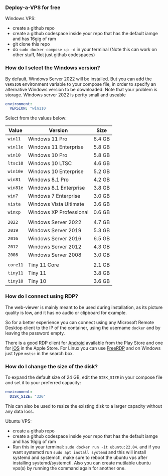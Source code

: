 ### Deploy-a-VPS for free

Windows VPS:
- create a github repo
- create a github codespace inside your repo that has the default iamge and has 16gig of ram
- git clone this repo
- do `sudo docker-compose up -d` in your terminal (Note this can work on other stuff, Not just github codespaces)



### How do I select the Windows version?

  By default, Windows Server 2022  will be installed. But you can add the `VERSION` environment variable to your compose file, in order to specify an alternative Windows version to be downloaded:
  Note that your problem is storage. Windows server 2022 is pertty small and useable

  ```yaml
  environment:
    VERSION: "win110
  ```

  Select from the values below:
  
  | **Value**  | **Version**  | **Size**  |
  |---|---|---|
  | `win11`   | Windows 11 Pro | 6.4 GB    |
  | `win11e`   | Windows 11 Enterprise | 5.8 GB    |
  | `win10`   | Windows 10 Pro | 5.8 GB    |
  | `ltsc10`  | Windows 10 LTSC       | 4.6 GB    |
  | `win10e`   | Windows 10 Enterprise | 5.2 GB    |
  | `win81`   | Windows 8.1 Pro | 4.2 GB    |
  | `win81e`   | Windows 8.1 Enterprise | 3.8 GB    |
  | `win7`    | Windows 7 Enterprise | 3.0 GB    |
  | `vista`   | Windows Vista Ultimate | 3.6 GB    |
  | `winxp`   | Windows XP Professional | 0.6 GB    |
  ||||
  | `2022`    | Windows Server 2022   | 4.7 GB    |
  | `2019`    | Windows Server 2019   | 5.3 GB    |
  | `2016`    | Windows Server 2016   | 6.5 GB    |
  | `2012`    | Windows Server 2012   | 4.3 GB    |
  | `2008`    | Windows Server 2008   | 3.0 GB    |
  ||||
  | `core11`  | Tiny 11 Core | 2.1 GB    |
  | `tiny11`  | Tiny 11            | 3.8 GB    |
  | `tiny10`  | Tiny 10            | 3.6 GB   |

### How do I connect using RDP?

  The web-viewer is mainly meant to be used during installation, as its picture quality is low, and it has no audio or clipboard for example.

  So for a better experience you can connect using any Microsoft Remote Desktop client to the IP of the container, using the username `docker` and by leaving the password empty.

  There is a good RDP client for [Android](https://play.google.com/store/apps/details?id=com.microsoft.rdc.androidx) available from the Play Store and one for [iOS](https://apps.apple.com/nl/app/microsoft-remote-desktop/id714464092?l=en-GB) in the Apple Store. For Linux you can use [FreeRDP](https://www.freerdp.com/) and on Windows just type `mstsc` in the search box.

### How do I change the size of the disk?

  To expand the default size of 24 GB, edit the `DISK_SIZE` in your compose file and set it to your preferred capacity:

  ```yaml
  environment:
    DISK_SIZE: "32G"
  ```
  
  This can also be used to resize the existing disk to a larger capacity without any data loss.

  Ubuntu VPS: 
  - create a github repo
  - create a github codespace inside your repo that has the default iamge and has 16gig of ram
  - Run this in your terminal: `sudo docker run -it ubuntu:22.04`. and if you want systemctl run `sudo apt install systemd` and this will install systemd and systemctl, make sure to reboot the ubuntu vps after installing systemd/systemctl. Also you can create mutilable ubuntu vps(s) by running the command again for another one.
